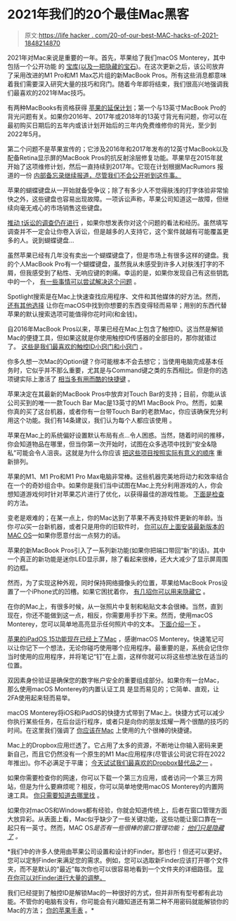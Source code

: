 # 2021年我们的20个最佳Mac黑客

> 原文:[https://life hacker . com/20-of-our-best-MAC-hacks-of-2021-1848214870](https://lifehacker.com/20-of-our-best-mac-hacks-of-2021-1848214870)

2021年对Mac来说是重要的一年。首先，苹果给了我们macOS Monterey，其中包括一个公开功能 的 [宝库(以及一把隐藏的宝石](https://lifehacker.com/31-new-macos-monterey-features-youll-actually-want-to-u-1847900965))。在这次更新之后，该公司放弃了采用改进的M1 Pro和M1 Max芯片组的新MacBook Pros。所有这些消息都意味着我们需要深入研究大量的技巧和窍门。随着今年即将结束，我们很高兴地强调我们最喜欢的2021年Mac技巧。 

有两种MacBooks有资格获得 [苹果的延保计划](https://lifehacker.com/get-an-extra-year-of-repairs-for-your-older-macbooks-di-1846088496)；第一个与13英寸MacBook Pro的背光问题有关。如果你2016年、2017年或2018年的13英寸背光有问题，你可以在最初购买日期后的五年内或该计划开始后的三年内免费维修你的背光，至少到2022年5月。

第二个问题不是苹果宣传的；它涉及2016年和2017年发布的12英寸MacBook以及配备Retina显示屏的MacBook Pros的抗反射涂层修复功能。苹果早在2015年就开始了这项维修计划，然后一直持续到2017年。它现在计划根据MacRumors 报道的一份 [内部备忘录继续报道，尽管我们不会公开听到这件事。](https://www.macrumors.com/2021/01/12/macbook-ar-coating-repairs-mail-in-policy/)

苹果的蝴蝶键盘从一开始就备受争议；除了有多少人不觉得肤浅的打字体验非常愉快之外，这些键盘也容易出现故障。一项诉讼声称，苹果公司知道这一故障，但继续向毫无戒心的市场销售这些键盘。

[推动 t诉讼的调查仍在进行](https://lifehacker.com/how-to-get-in-on-the-lawsuit-against-apples-terrible-ma-1846560840) ，如果你想发表你对这个问题的看法和经历。虽然填写调查并不一定会让你卷入诉讼，但是越多的人支持它，这个案件就越有可能覆盖更多的人。说到蝴蝶键盘...

虽然苹果已经有几年没有卖出一个蝴蝶键盘了，但是市场上有很多这样的键盘。我的个人MacBook Pro有一个蝴蝶键盘，虽然我从未感受到许多人对肤浅打字的不屑，但我感受到了粘性、无响应键的刺痛。幸运的是，如果你发现自己有这些钥匙中的一个， [有一些事情可以尝试解决这个问题](https://lifehacker.com/how-to-fix-sticky-keys-and-double-presses-on-your-macbo-1847428716) 。

Spotlight搜索是在Mac上快速查找应用程序、文件和其他媒体的好方法。然而， [还有其他选择](https://lifehacker.com/how-to-disable-spotlight-search-on-mac-and-replace-it-1847227585) 让你在macOS中找到你想要的东西变得轻而易举；用别的东西代替苹果的默认搜索选项可能值得你花时间(和金钱)。

自2016年MacBook Pros以来，苹果已经在Mac上包含了触控ID。这当然是解锁Mac的便捷工具，但如果这就是你使用触控ID传感器的全部目的，那你就错过了。 [这些是我们最喜欢的触控ID小窍门和小窍门](https://lifehacker.com/10-handy-things-you-can-do-with-your-macs-touch-id-butt-1847599319) 。

你多久想一次Mac的Option键？你可能根本不会去想它；当使用电脑完成基本任务时，它似乎并不那么重要，尤其是与Command键之类的东西相比。但是你的选项键实际上激活了 [相当多有用而酷的快捷键](https://lifehacker.com/10-smart-option-key-shortcuts-youre-not-using-on-your-m-1847599777) 。

苹果决定在其最新的MacBook Pros中放弃对Touch Bar的支持；目前，你能从该公司买到的唯一一款Touch Bar Mac是13英寸的M1 MacBook Pro。然而，如果你真的买了这台机器，或者你有一台带Touch Bar的老款Mac，你应该确保充分利用这个功能。我们有14条建议，我们认为每个人都应该使用 。

苹果在Mac上的系统偏好设置默认布局有点...令人困惑。当然，随着时间的推移，你会知道物品在哪里，但当你第一次开始时，试图在众多选项中找到“安全&隐私”可能会令人沮丧。这就是为什么你应该 [把这些项目按照实际有意义的顺序](https://lifehacker.com/how-to-arrange-your-macos-system-preferences-so-you-can-1847583158) 重新排列。

苹果的M1、M1 Pro和M1 Pro Max电脑非常棒。这些机器完美地将动力和效率结合在一个的奇妙组合中。如果你是我们当中试图在Mac上充分利用游戏的人，你会想知道游戏何时针对苹果芯片进行了优化，以获得最佳的游戏性能。 [下面是检查](https://lifehacker.com/how-to-tell-when-a-game-has-been-optimized-for-m1-macs-1847695479) 的方法。

变老是艰难的；在某一点上，你的Mac达到了苹果不再支持软件更新的年龄。当你*可以*买一台新机器，或者只是用你的旧软件时， [你可以在上面安装最新版本的MAC OS](https://lifehacker.com/how-to-install-the-latest-macos-on-an-unsupported-mac-1847802771)—如果你愿意付出一点努力的话。

苹果的新MacBook Pros引入了一系列新功能(如果你把端口带回“新”的话)。其中一个真正的新功能是迷你LED显示屏，除了看起来很棒，还大大减少了显示屏周围的边框。

然而，为了实现这种外观，同时保持网络摄像头的位置，苹果给MacBook Pros设置了一个iPhone式的凹槽。如果它困扰着你， [有几招你可以用来隐藏它](https://lifehacker.com/how-to-hide-the-notch-on-your-macbook-pro-1847944317) 。

在你的Mac上，有很多时候，从一张照片中复制和粘贴文本会很棒。当然，直到现在，你还不能做到这一点，相反，你需要用手抄下来。然而，使用macOS Monterey，您可以简单地高亮显示任何照片中的文本。 [下面介绍一下](https://lifehacker.com/how-to-finally-copy-text-from-photos-on-your-mac-1847962724) 。

[苹果的iPadOS 15功能现在已经上了Mac](https://lifehacker.com/use-macs-new-quick-notes-feature-and-never-search-for-t-1847961948) ，感谢macOS Monterey。快速笔记可以让你记下一个想法，无论你碰巧使用哪个应用程序。最重要的是，系统会记住你当时使用的应用程序，并将笔记“钉”在上面，这样你就可以将这些想法放在适当的位置。

双因素身份验证是确保您的数字帐户安全的重要组成部分。如果你有一台Mac，那么使用macOS Monterey的内置认证工具 是显而易见的；它简单、直观，让2FA使用起来轻而易举。

macOS Monterey将iOS和iPadOS的快捷方式带到了Mac上。快捷方式可以减少你执行某些任务，在后台运行程序，或者只是向你的朋友炫耀一两个很酷的技巧的时间。在这里我们强调了 [你应该在Mac](https://lifehacker.com/9-of-the-most-helpful-shortcuts-to-automate-tasks-on-yo-1847982949) 上使用的九个很棒的快捷键。

Mac上的Dropbox应用烂透了。它占用了太多的资源，不断地让你输入密码来更新自己，而且它仍然没有一个原生的M1 Mac应用程序(尽管该公司说它将在2022年推出)。你不必满足于平庸； [今天试试我们最喜欢的Dropbox替代品之一](https://lifehacker.com/the-best-alternative-dropbox-clients-for-mac-if-you-ve-1848046501) 。

如果你需要检查你的网速，你可以下载一个第三方应用，或者访问一个第三方网站，但是为什么要麻烦呢？相反，你可以简单地使用macOS Monterey的内置网速工具。 [你只需要知道去哪里找](https://lifehacker.com/how-to-check-your-internet-speed-directly-in-macos-mont-1848211312) 。

如果你对macOS和Windows都有经验，你就会知道传统上，后者在窗口管理方面大放异彩。从表面上看，Mac似乎缺少了一些关键功能，这些功能让窗口靠在一起只有一英寸。然而，MAC OS*是否有一些很棒的窗口管理功能； [他们只是隐藏了](https://lifehacker.com/use-these-hidden-settings-to-organize-the-open-windows-1848095779) 。*

 *我们中的许多人使用由苹果公司设置和设计的Finder。那也行！但还可以更好。您可以定制Finder来满足您的需求。例如，您可以选取新Finder应该打开哪个文件夹，而不是默认的“最近”每次你也可以很容易地看到一个文件夹的详细路径。 [现在你可以对Finder进行大量的调整。](https://lifehacker.com/customize-your-macs-finder-so-it-shows-you-the-things-y-1848108213)

我们已经提到了触控ID是解锁Mac的一种很好的方式，但并非所有型号都有此功能。不管你的电脑有没有，你可能会有兴趣知道还有第二种不用密码就能解锁你的Mac的方法； [你的苹果手表](https://lifehacker.com/you-can-use-your-apple-watch-to-automatically-unlock-yo-1848128398) 。*